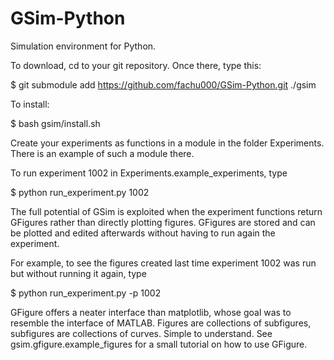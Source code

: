 # GSim-Python

Simulation environment for Python.


To download, cd to your git repository. Once there, type this:

$ git submodule add https://github.com/fachu000/GSim-Python.git ./gsim

To install:

$ bash gsim/install.sh

Create your experiments as functions in a module in the folder
Experiments. There is an example of such a module there.

To run experiment 1002 in Experiments.example_experiments, type

$ python run_experiment.py 1002

The full potential of GSim is exploited when the experiment functions
return GFigures rather than directly plotting figures. GFigures are
stored and can be plotted and edited afterwards without having to run
again the experiment.

For example, to see the figures created last time experiment 1002 was
run but without running it again, type

$ python run_experiment.py -p 1002

GFigure offers a neater interface than matplotlib, whose goal was to
resemble the interface of MATLAB. Figures are collections of
subfigures, subfigures are collections of curves. Simple to
understand. See gsim.gfigure.example_figures for a small tutorial on
how to use GFigure.

